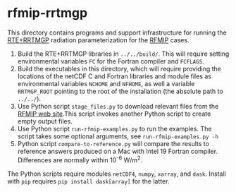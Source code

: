 # rfmip-rrtmgp
This directory contains programs and support infrastructure for running
the [RTE+RRTMGP](https://github.com/RobertPincus/rte-rrtmgp) radiation parameterization for the
[RFMIP](https://www.earthsystemcog.org/projects/rfmip/) cases.

1. Build the RTE+RRTMGP libraries in `../../build/`. This will require setting
environmental variables `FC` for the Fortran compiler and `FCFLAGS`.
2. Build the executables in this directory, which will require providing the
locations of the netCDF C and Fortran libraries and module files as environmental
variables `NCHOME` and `NFHOME`, as well a variable `RRTMGP_ROOT` pointing to the root of the installation
(the absolute path to `../../`).
3. Use Python script `stage_files.py` to download relevant files from the
[RFMIP web site](https://www.earthsystemcog.org/projects/rfmip/resources/).This script invokes another Python script to create empty output files.
4. Use Python script `run-rfmip-examples.py` to run the examples. The script takes
some optional arguments, see `run-rfmip-examples.py -h`
5. Python script `compare-to-reference.py` will compare the results to reference
answers produced on a Mac with Intel 19 Fortran compiler. Differences are normally
within 10<sup>-6</sup> W/m<sup>2</sup>.

The Python scripts require modules `netCDF4`, `numpy`, `xarray`, and `dask`.
Install with `pip` requires `pip install dask[array]` for the latter.
